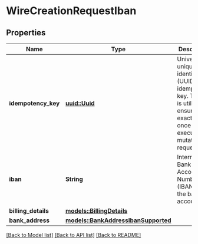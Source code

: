 # WireCreationRequestIban

## Properties

Name | Type | Description | Notes
------------ | ------------- | ------------- | -------------
**idempotency_key** | [**uuid::Uuid**](uuid::Uuid.md) | Universally unique identifier (UUID v4) idempotency key. This key is utilized to ensure exactly-once execution of mutating requests. | 
**iban** | **String** | International Bank Account Number (IBAN) for the bank account. | 
**billing_details** | [**models::BillingDetails**](BillingDetails.md) |  | 
**bank_address** | [**models::BankAddressIbanSupported**](BankAddressIbanSupported.md) |  | 

[[Back to Model list]](../README.md#documentation-for-models) [[Back to API list]](../README.md#documentation-for-api-endpoints) [[Back to README]](../README.md)


